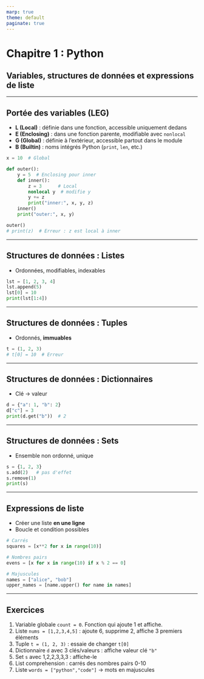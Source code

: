 ```yaml
---
marp: true
theme: default
paginate: true
---
```


# Chapitre 1 : Python  

## Variables, structures de données et expressions de liste

---

## Portée des variables (LEG)

- **L (Local)** : définie dans une fonction, accessible uniquement dedans  
- **E (Enclosing)** : dans une fonction parente, modifiable avec `nonlocal`  
- **G (Global)** : définie à l’extérieur, accessible partout dans le module  
- **B (Builtin)** : noms intégrés Python (`print`, `len`, etc.)

```python
x = 10  # Global

def outer():
    y = 5  # Enclosing pour inner
    def inner():
        z = 3      # Local
        nonlocal y  # modifie y
        y += z
        print("inner:", x, y, z)
    inner()
    print("outer:", x, y)

outer()
# print(z)  # Erreur : z est local à inner
```


---

## Structures de données : Listes

* Ordonnées, modifiables, indexables

```python
lst = [1, 2, 3, 4]
lst.append(5)
lst[0] = 10
print(lst[1:4])
```

---

## Structures de données : Tuples

* Ordonnés, **immuables**

```python
t = (1, 2, 3)
# t[0] = 10  # Erreur
```

---

## Structures de données : Dictionnaires

* Clé → valeur

```python
d = {"a": 1, "b": 2}
d["c"] = 3
print(d.get("b"))  # 2
```

---

## Structures de données : Sets

* Ensemble non ordonné, unique

```python
s = {1, 2, 3}
s.add(2)   # pas d'effet
s.remove(1)
print(s)
```

---

## Expressions de liste

* Créer une liste **en une ligne**
* Boucle et condition possibles

```python
# Carrés
squares = [x**2 for x in range(10)]

# Nombres pairs
evens = [x for x in range(10) if x % 2 == 0]

# Majuscules
names = ["alice", "bob"]
upper_names = [name.upper() for name in names]
```

---

## Exercices 

1. Variable globale `count = 0`. Fonction qui ajoute 1 et affiche.
2. Liste `nums = [1,2,3,4,5]` : ajoute 6, supprime 2, affiche 3 premiers éléments
3. Tuple `t = (1, 2, 3)` : essaie de changer `t[0]`
4. Dictionnaire `d` avec 3 clés/valeurs : affiche valeur clé `"b"`
5. Set `s` avec 1,2,2,3,3,3 : affiche-le
6. List comprehension : carrés des nombres pairs 0-10
7. Liste `words = ["python","code"]` → mots en majuscules

